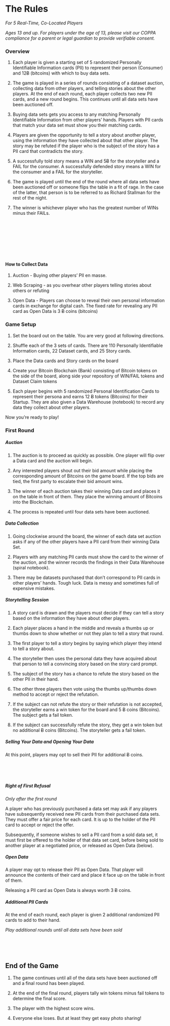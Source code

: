 # The Rules

_For 5 Real-Time, Co-Located Players_

_Ages 13 and up. For players under the age of 13, please visit our COPPA compliance for a parent or legal guardian to provide verifiable consent._


### Overview

1. Each player is given a starting set of 5 randomized Personally Identifiable Information cards (PII) to represent their person (Consumer) and 12Ƀ (bitcoins) with which to buy data sets.

2. The game is played in a series of rounds consisting of a dataset auction, collecting data from other players, and telling stories about the other players. At the end of each round, each player collects two new PII cards, and a new round begins. This continues until all data sets have been auctioned off.

3. Buying data sets gets you access to any matching Personally Identifiable Information from other players’ hands. Players with PII cards that match your data set must show you their matching cards.

4. Players are given the opportunity to tell a story about another player, using the information they have collected about that other player. The story may be refuted if the player who is the subject of the story has a PII card that contradicts the story.

5. A successfully told story means a WIN and 5Ƀ for the storyteller and a FAIL for the consumer. A successfully defended story means a WIN for the consumer and a FAIL for the storyteller.

6. The game is played until the end of the round where all data sets have been auctioned off or someone flips the table in a fit of rage. In the case of the latter, that person is to be referred to as Richard Stallman for the rest of the night.

7. The winner is whichever player who has the greatest number of WINs minus their FAILs.

&nbsp;

&nbsp;

&nbsp;

&nbsp;

#### How to Collect Data

1. Auction - Buying other players’ PII en masse. 

2. Web Scraping - as you overhear other players telling stories about others or refuting 

3. Open Data - Players can choose to reveal their own personal information cards in exchange for digital cash. The fixed rate for revealing any PII card as Open Data is 3 Ƀ coins (bitcoins)

### Game Setup

1. Set the board out on the table. You are very good at following directions.

2. Shuffle each of the 3 sets of cards. There are 110 Personally Identifiable Information cards, 22 Dataset cards, and 25 Story cards.

3. Place the Data cards and Story cards on the board

4. Create your Bitcoin Blockchain (Bank) consisting of Bitcoin tokens on the side of the board, along side your repository of WIN/FAIL tokens and Dataset Claim tokens

5. Each player begins with 5 randomized Personal Identification Cards to represent their persona and earns 12 Ƀ tokens (Bitcoins) for their Startup. They are also given a Data Warehouse (notebook) to record any data they collect about other players.

Now you’re ready to play!

### First Round

##### Auction

1. The auction is to proceed as quickly as possible. One player will flip over a Data card and the auction will begin.

2. Any interested players shout out their bid amount while placing the corresponding amount of Bitcoins on the game board. If the top bids are tied, the first party to escalate their bid amount wins.

3. The winner of each auction takes their winning Data card and places it on the table in front of them. They place the winning amount of Bitcoins into the Blockchain.

4. The process is repeated until four data sets have been auctioned.

##### Data Collection

1. Going clockwise around the board, the winner of each data set auction asks if any of the other players have a PII card from their winning Data Set.

2. Players with any matching PII cards must show the card to the winner of the auction, and the winner records the findings in their Data Warehouse (spiral notebook).

3. There may be datasets purchased that don’t correspond to PII cards in other players’ hands. Tough luck. Data is messy and sometimes full of expensive mistakes.


##### Storytelling Session

1. A story card is drawn and the players must decide if they can tell a story based on the information they have about other players. 

2. Each player places a hand in the middle and reveals a thumbs up or thumbs down to show whether or not they plan to tell a story that round. 

3. The first player to tell a story begins by saying which player they intend to tell a story about. 

4. The storyteller then uses the personal data they have acquired about that person to tell a convincing story based on the story card prompt. 

5. The subject of the story has a chance to refute the story based on the other PII in their hand. 

6. The other three players then vote using the thumbs up/thumbs down method to accept or reject the refutation. 

7. If the subject can not refute the story or their refutation is not accepted, the storyteller earns a win token for the board and 5 Ƀ coins (Bitcoins). The subject gets a fail token.

8. If the subject can successfully refute the story, they get a win token but no additional Ƀ coins (Bitcoins). The storyteller gets a fail token.


##### Selling Your Data and Opening Your Data

At this point, players may opt to sell their PII for additional Ƀ coins.

&nbsp;

&nbsp;

##### Right of First Refusal

_Only after the first round_

A player who has previously purchased a data set may ask if any players have subsequently received new PII cards from their purchased data sets. They must offer a fair price for each card. It is up to the holder of the PII card to accept or reject the offer.

Subsequently, if someone wishes to sell a PII card from a sold data set, it must first be offered to the holder of that data set card, before being sold to another player at a negotiated price, or released as Open Data (below).

##### Open Data

A player may opt to release their PII as Open Data. That player will announce the contents of their card and place it face up on the table in front of them.

Releasing a PII card as Open Data is always worth 3 Ƀ coins.

##### Additional PII Cards

At the end of each round, each player is given 2 additional randomized PII cards to add to their hand.

*Play additional rounds until all data sets have been sold*

&nbsp;

&nbsp;

## End of the Game

1. The game continues until all of the data sets have been auctioned off and a final round has been played. 

2. At the end of the final round, players tally win tokens minus fail tokens to determine the final score. 

3. The player with the highest score wins. 

4. Everyone else loses. But at least they get easy photo sharing!


